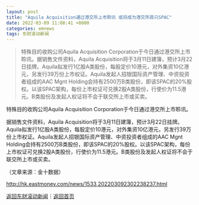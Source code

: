 ```yaml
---
layout: post
title: "Aquila Acquisition通过港交所上市聆讯 或将成为港交所首只SPAC"
date: 2022-03-09 11:08:41 +0800
categories: emnews
tags: 东财滚动新闻
---
```

> 特殊目的收购公司Aquila Acquisition Corporation于今日通过港交所上市聆讯。据销售文件资料，Aquila Acquisition将于3月11日建簿，预计3月22日挂牌。Aquila拟发行1亿股A类股份，每股定价10港元，对外集资10亿港元，另发行39万份上市权证。Aquila发起人招银国际资产管理、中资投资者组成的AAC Mgnt Holding会持有2500万B类股份，即该SPAC的20%股权。以该SPAC架构，每份上市权证可兑换2股A类股份，行使价为11.5港元。B类股份及发起人权证将不会于联交所上市或买卖。

<p>特殊目的收购公司Aquila Acquisition Corporation于今日通过港交所上市聆讯。</p>
 <p>据销售文件资料，Aquila Acquisition将于3月11日建簿，预计3月22日挂牌。Aquila拟发行1亿股A类股份，每股定价10港元，对外集资10亿港元，另发行39万份上市权证。Aquila发起人招银国际资产管理、中资投资者组成的AAC Mgnt Holding会持有2500万B类股份，即该SPAC的20%股权。以该SPAC架构，每份上市权证可兑换2股A类股份，行使价为11.5港元。B类股份及发起人权证将不会于联交所上市或买卖。</p><p class="em_media">（文章来源：金十数据）</p>

<http://hk.eastmoney.com/news/1533,202203092302238237.html>

[返回东财滚动新闻](//finews.withounder.com/emnews/)｜[返回首页](//finews.withounder.com/)